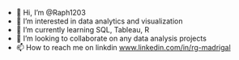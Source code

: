 - 👋 Hi, I’m @Raph1203
- 👀 I’m interested in data analytics and visualization
- 🌱 I’m currently learning SQL, Tableau, R
- 💞️ I’m looking to collaborate on any data analysis projects
- 📫 How to reach me on linkdin www.linkedin.com/in/rg-madrigal

<!---
Raph1203/Raph1203 is a ✨ special ✨ repository because its `README.md` (this file) appears on your GitHub profile.
You can click the Preview link to take a look at your changes.
--->
